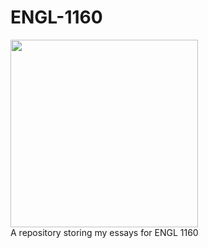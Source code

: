 # ENGL-1160
<img src="https://github.com/ajc3xc/ENGL-1160/assets/91383782/8e0c2b22-ef26-4310-9ef8-52877182fdbd" height="300"><br/>
A repository storing my essays for ENGL 1160
